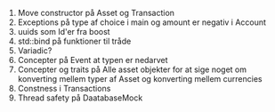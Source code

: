 1. Move constructor på Asset og Transaction
2. Exceptions på type af choice i main og amount er negativ i Account
3. uuids som Id'er fra boost
4. std::bind på funktioner til tråde
5. Variadic?
6. Concepter på Event at typen er nedarvet
7. Concepter og traits på Alle asset objekter for at sige noget om konverting mellem typer af Asset og konverting mellem currencies
8. Constness i Transactions
9. Thread safety på DaatabaseMock
